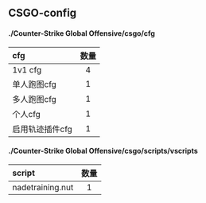 ## CSGO-config
#### ./Counter-Strike Global Offensive/csgo/cfg
  | cfg | 数量 |
  |:--------------|:-:|
  |1v1 cfg | 4 |
  |单人跑图cfg| 1 |
  |多人跑图cfg| 1 |
  |个人cfg| 1 |
  |启用轨迹插件cfg| 1 |
#### ./Counter-Strike Global Offensive/csgo/scripts/vscripts
  | script | 数量 |
  |:---------------------|:-:|
  |nadetraining.nut| 1 |
